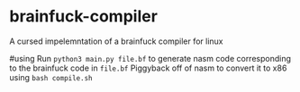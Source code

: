 # brainfuck-compiler
A cursed impelemntation of a brainfuck compiler for linux

#using
Run `python3 main.py file.bf` to generate nasm code corresponding to the brainfuck code in `file.bf`
Piggyback off of nasm to convert it to x86 using `bash compile.sh`
